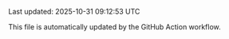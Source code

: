 Last updated: 2025-10-31 09:12:53 UTC

This file is automatically updated by the GitHub Action workflow.
